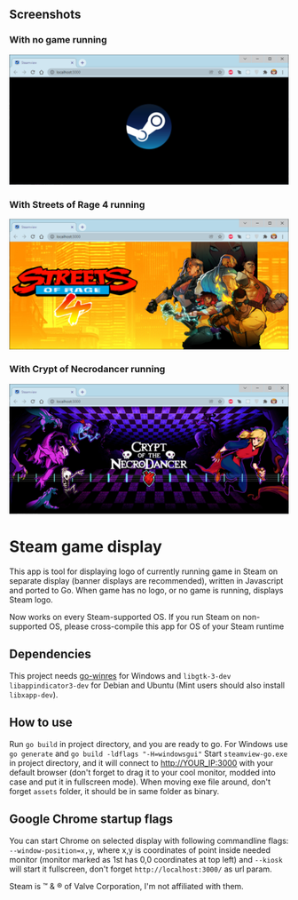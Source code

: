 ## Screenshots

### With no game running

![Default display](/screenshots/default-display.png)

### With Streets of Rage 4 running

![SoR 4 display](/screenshots/sor4-display.png)

### With Crypt of Necrodancer running

![Crypt of Necrodancer display](/screenshots/cotn-display.png)

# Steam game display

This app is tool for displaying logo of currently running
game in Steam on separate display (banner displays are
recommended), written in Javascript and ported to Go. When game 
has no logo, or no game is running, displays Steam logo.

Now works on every Steam-supported OS. If you run Steam on 
non-supported OS, please cross-compile this app for OS of
your Steam runtime

## Dependencies

This project needs [go-winres](https://github.com/tc-hib/go-winres) 
for Windows and `libgtk-3-dev` `libappindicator3-dev` for Debian 
and Ubuntu (Mint users should also install `libxapp-dev`).

## How to use

Run `go build` in project directory, and you are ready to go.
For Windows use `go generate` and `go build -ldflags "-H=windowsgui"`
Start `steamview-go.exe` in project directory, and it will connect to
<http://YOUR_IP:3000> with your default browser (don't forget to 
drag it to your cool monitor, modded into case and put it in 
fullscreen mode). When moving exe file around, don't forget `assets` 
folder, it should be in same folder as binary.

## Google Chrome startup flags

You can start Chrome on selected display with following commandline flags: 
`--window-position=x,y`, where x,y is coordinates of point inside needed
monitor (monitor marked as 1st has 0,0 coordinates at top left) and 
`--kiosk` will start it fullscreen, don't forget `http://localhost:3000/`
as url param.

Steam is &trade; & &reg; of Valve Corporation, I'm not affiliated 
with them.
